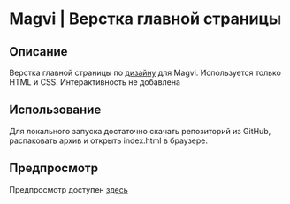 
# Magvi | Верстка главной страницы

## Описание

Верстка главной страницы по [дизайну](https://www.figma.com/file/fPEQDQB2Blfn0qqOtK594U/%D0%9C%D0%B0%D0%BA%D0%B5%D1%82%D1%8B?type=design&t=DFuVu61hHfa1pBPS-6) для Magvi. Используется только HTML и CSS. Интерактивность не добавлена

## Использование

Для локального запуска достаточно скачать репозиторий из GitHub, распаковать архив и открыть index.html в браузере.

## Предпросмотр

Предпросмотр доступен [здесь](https://khizrim.github.io/magvi-landing-page/)